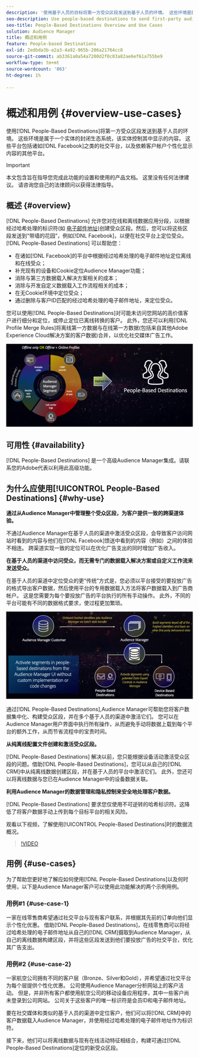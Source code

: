 ```yaml
---
description: '使用基于人员的目标将第一方受众区段发送到基于人员的环境。 这些环境是属于一个实体的封闭生态系统，该实体控制其中显示的内容。 其中包括社交平台(如Facebook)，以及依赖客户帐户对显示内容进行个性化的其他平台。 '
seo-description: Use people-based destinations to send first-party audience segments to people-based environments. These environments are closed ecosystems belonging to one entity that controls the content that is being displayed within it. They include social platforms such as Facebook, and other platforms that rely on customer accounts to personalize the displayed content.
seo-title: People-Based Destinations Overview and Use Cases
solution: Audience Manager
title: 概述和用例
feature: People-based Destinations
exl-id: 2edbda3b-e2a3-4a92-965b-206a21764cc8
source-git-commit: ab3361a0a54a7200d2f0c03a82ae6ef61a755be9
workflow-type: tm+mt
source-wordcount: '863'
ht-degree: 1%

---
```


# 概述和用例 {#overview-use-cases}

使用[!DNL People-Based Destinations]将第一方受众区段发送到基于人员的环境。 这些环境是属于一个实体的封闭生态系统，该实体控制其中显示的内容。 这些平台包括诸如[!DNL Facebook]之类的社交平台，以及依赖客户帐户个性化显示内容的其他平台。

>[!IMPORTANT]
>本文包含旨在指导您完成此功能的设置和使用的产品文档。 这里没有任何法律建议。 请咨询您自己的法律顾问以获得法律指导。

## 概述 {#overview}

[!DNL People-Based Destinations] 允许您对在线和离线数据应用分段，以根据经过哈希处理的标识符(如 [电子邮件地址)](people-based-destinations-prerequisites.md#hashing-requirements)创建受众区段。然后，您可以将这些区段发送到“带墙的花园”，例如[!DNL Facebook]，以便在社交平台上定位受众。 [!DNL People-Based Destinations] 可以帮助您：

* 在诸如[!DNL Facebook]的平台中根据经过哈希处理的电子邮件地址定位离线和在线受众；
* 补充现有的设备和Cookie定位Audience Manager功能；
* 消除与第三方数据载入解决方案相关的成本；
* 消除与开发自定义数据载入工作流程相关的成本；
* 在无Cookie环境中定位受众；
* 通过删除与客户ID匹配的经过哈希处理的电子邮件地址，来定位受众。

您可以使用[!DNL People-Based Destinations]对可能未访问您网站的高价值客户进行细分和定位，或停止定位已离线转换的客户。 此外，您还可以利用[!DNL Profile Merge Rules]将离线第一方数据与在线第一方数据(包括来自其他Adobe Experience Cloud解决方案的客户数据)合并，以优化社交媒体广告工作。

![pbd-overview](assets/pbd-overview.png)

## 可用性 {#availability}

[!DNL People-Based Destinations] 是一个高级Audience Manager集成。请联系您的Adobe代表以利用此高级功能。

## 为什么应使用[!UICONTROL People-Based Destinations] {#why-use}

**通过从Audience Manager中管理整个受众区段，为客户提供一致的跨渠道体验。**

不通过Audience Manager在基于人员的渠道中激活受众区段，会导致客户访问网站时看到的内容与他们在[!DNL Facebook]馈送中看到的内容（例如）之间的体验不相连。 跨渠道实现一致的定位可以在优化广告支出的同时增加广告收入。

**在基于人员的渠道中访问受众，而无需专门的数据载入解决方案或自定义工作流来发送受众。**

在基于人员的渠道中定位受众的更“传统”方式是，您必须以平台接受的要投放广告的格式导出客户数据，然后使用平台的专用数据载入方法将客户数据载入到广告商帐户。 这是您需要为每个要投放广告的平台执行的所有手动操作。 此外，不同的平台可能有不同的数据格式要求，使过程更加繁琐。

![pbd-overview](assets/pbd-diagram.png)

通过[!DNL People-Based Destinations],Audience Manager可帮助您将客户数据集中化、构建受众区段，并在多个基于人员的渠道中激活它们。 您可以在Audience Manager用户界面中执行所有操作，从而避免手动将数据上载到每个平台的额外工作，从而节省流程中的宝贵时间。

**从纯离线配置文件创建和激活受众区段。**

[!DNL People-Based Destinations] 解决以前，您只能根据设备活动激活受众区段的问题。借助[!DNL People-Based Destinations]，您可以从自己的[!DNL CRM]中从纯离线数据创建区段，并在基于人员的平台中激活它们。 此外，您还可以将离线数据与您已在Audience Manager中的设备数据关联。

**利用Audience Manager的数据管理和隐私控制来安全地处理客户数据。**

[!DNL People-Based Destinations] 要求您仅使用不可逆转的哈希标识符。这降低了将客户数据手动上传到每个目标平台的相关风险。

观看以下视频，了解使用[!UICONTROL People-Based Destinations]时的数据流概况。

>[!VIDEO](https://video.tv.adobe.com/v/28968/)

## 用例 {#use-cases}

为了帮助您更好地了解应如何使用[!DNL People-Based Destinations]以及何时使用，以下是Audience Manager客户可以使用此功能解决的两个示例用例。

### 用例#1 {#use-case-1}

一家在线零售商希望通过社交平台与现有客户联系，并根据其先前的订单向他们显示个性化优惠。 借助[!DNL People-Based Destinations]，在线零售商可以将经过哈希处理的电子邮件地址从自己的[!DNL CRM]摄取到Audience Manager，从自己的离线数据构建区段，并将这些区段发送到他们要投放广告的社交平台，优化其广告支出。

### 用例#2 {#use-case-2}

一家航空公司拥有不同的客户层（Bronze、Silver和Gold），并希望通过社交平台为每个层提供个性化优惠。 公司使用Audience Manager分析网站上的客户活动。 但是，并非所有客户都使用航空公司的移动设备应用程序，其中一些客户尚未登录到公司网站。 公司关于这些客户的唯一标识符是会员ID和电子邮件地址。

要在社交媒体和类似的基于人员的渠道中定位客户，他们可以将[!DNL CRM]中的客户数据载入Audience Manager，并使用经过哈希处理的电子邮件地址作为标识符。

接下来，他们可以将离线数据与现有在线活动特征相结合，构建可通过[!DNL People-Based Destinations]定位的新受众区段。
